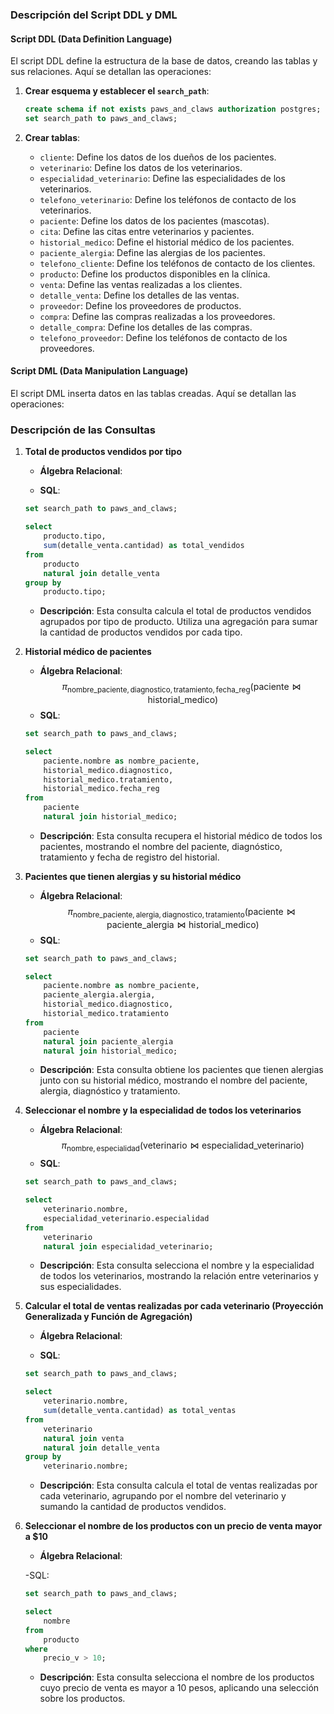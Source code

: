 ### Descripción del Script DDL y DML

#### Script DDL (Data Definition Language)
El script DDL define la estructura de la base de datos, creando las tablas y sus relaciones. Aquí se detallan las operaciones:

1. **Crear esquema y establecer el `search_path`**:
    ```sql
    create schema if not exists paws_and_claws authorization postgres;
    set search_path to paws_and_claws;
    ```

2. **Crear tablas**:
    - `cliente`: Define los datos de los dueños de los pacientes.
    - `veterinario`: Define los datos de los veterinarios.
    - `especialidad_veterinario`: Define las especialidades de los veterinarios.
    - `telefono_veterinario`: Define los teléfonos de contacto de los veterinarios.
    - `paciente`: Define los datos de los pacientes (mascotas).
    - `cita`: Define las citas entre veterinarios y pacientes.
    - `historial_medico`: Define el historial médico de los pacientes.
    - `paciente_alergia`: Define las alergias de los pacientes.
    - `telefono_cliente`: Define los teléfonos de contacto de los clientes.
    - `producto`: Define los productos disponibles en la clínica.
    - `venta`: Define las ventas realizadas a los clientes.
    - `detalle_venta`: Define los detalles de las ventas.
    - `proveedor`: Define los proveedores de productos.
    - `compra`: Define las compras realizadas a los proveedores.
    - `detalle_compra`: Define los detalles de las compras.
    - `telefono_proveedor`: Define los teléfonos de contacto de los proveedores.

#### Script DML (Data Manipulation Language)
El script DML inserta datos en las tablas creadas. Aquí se detallan las operaciones:

### Descripción de las Consultas

1. **Total de productos vendidos por tipo**
    - **Álgebra Relacional**:

    - **SQL**:
    ```sql
    set search_path to paws_and_claws;

    select 
        producto.tipo, 
        sum(detalle_venta.cantidad) as total_vendidos
    from 
        producto
        natural join detalle_venta
    group by 
        producto.tipo;
    ```
    - **Descripción**: Esta consulta calcula el total de productos vendidos agrupados por tipo de producto. Utiliza una agregación para sumar la cantidad de productos vendidos por cada tipo.

2. **Historial médico de pacientes**
    - **Álgebra Relacional**:
    $$ 
    \pi_{\text{nombre\_paciente}, \text{diagnostico}, \text{tratamiento}, \text{fecha\_reg}}(\text{paciente} \bowtie \text{historial\_medico}) 
    $$
    - **SQL**:
    ```sql
    set search_path to paws_and_claws;

    select 
        paciente.nombre as nombre_paciente, 
        historial_medico.diagnostico, 
        historial_medico.tratamiento, 
        historial_medico.fecha_reg
    from 
        paciente
        natural join historial_medico;
    ```
    - **Descripción**: Esta consulta recupera el historial médico de todos los pacientes, mostrando el nombre del paciente, diagnóstico, tratamiento y fecha de registro del historial.

3. **Pacientes que tienen alergias y su historial médico**
    - **Álgebra Relacional**:
    $$ 
    \pi_{\text{nombre\_paciente}, \text{alergia}, \text{diagnostico}, \text{tratamiento}}(\text{paciente} \bowtie \text{paciente\_alergia} \bowtie \text{historial\_medico}) 
    $$
    - **SQL**:
    ```sql
    set search_path to paws_and_claws;

    select 
        paciente.nombre as nombre_paciente, 
        paciente_alergia.alergia, 
        historial_medico.diagnostico, 
        historial_medico.tratamiento
    from 
        paciente
        natural join paciente_alergia
        natural join historial_medico;
    ```
    - **Descripción**: Esta consulta obtiene los pacientes que tienen alergias junto con su historial médico, mostrando el nombre del paciente, alergia, diagnóstico y tratamiento.

4. **Seleccionar el nombre y la especialidad de todos los veterinarios**
    - **Álgebra Relacional**:
    $$ 
    \pi_{\text{nombre}, \text{especialidad}}(\text{veterinario} \bowtie \text{especialidad\_veterinario}) 
    $$
    - **SQL**:
    ```sql
    set search_path to paws_and_claws;

    select 
        veterinario.nombre, 
        especialidad_veterinario.especialidad
    from 
        veterinario
        natural join especialidad_veterinario;
    ```
    - **Descripción**: Esta consulta selecciona el nombre y la especialidad de todos los veterinarios, mostrando la relación entre veterinarios y sus especialidades.

5. **Calcular el total de ventas realizadas por cada veterinario (Proyección Generalizada y Función de Agregación)**
    - **Álgebra Relacional**:
    
    - **SQL**:
    ```sql
    set search_path to paws_and_claws;

    select 
        veterinario.nombre, 
        sum(detalle_venta.cantidad) as total_ventas
    from 
        veterinario
        natural join venta
        natural join detalle_venta
    group by 
        veterinario.nombre;
    ```
    - **Descripción**: Esta consulta calcula el total de ventas realizadas por cada veterinario, agrupando por el nombre del veterinario y sumando la cantidad de productos vendidos.

6. **Seleccionar el nombre de los productos con un precio de venta mayor a $10**
    - **Álgebra Relacional**:

    -SQL:
    ```sql
    set search_path to paws_and_claws;

    select 
        nombre
    from 
        producto
    where 
        precio_v > 10;
    ```
    - **Descripción**: Esta consulta selecciona el nombre de los productos cuyo precio de venta es mayor a 10 pesos, aplicando una selección sobre los productos.